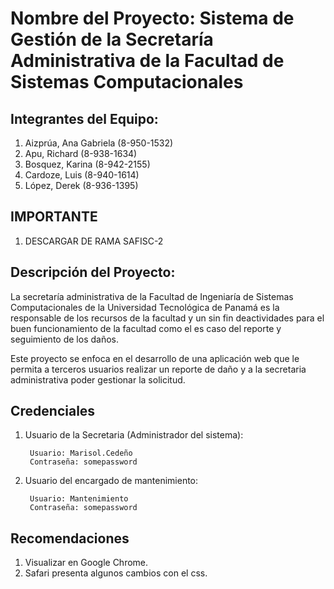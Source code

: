 # Nombre del Proyecto: Sistema de Gestión de la Secretaría Administrativa de la Facultad de Sistemas Computacionales

## Integrantes del Equipo:

1. Aizprúa, Ana Gabriela (8-950-1532)
2. Apu, Richard (8-938-1634)
3. Bosquez, Karina (8-942-2155)
4. Cardoze, Luis (8-940-1614)
5. López, Derek (8-936-1395)

## IMPORTANTE

1. DESCARGAR DE RAMA SAFISC-2

## Descripción del Proyecto:

La secretaría administrativa de la Facultad de Ingeniaría de Sistemas Computacionales de la Universidad Tecnológica de Panamá es la responsable de los recursos de la facultad y un sin fin deactividades para el buen funcionamiento de la facultad como el es caso del reporte y seguimiento de los daños.

Este proyecto se enfoca en el desarrollo de una aplicación web que le permita a terceros usuarios realizar un reporte de daño y a la secretaria administrativa poder gestionar la solicitud.

## Credenciales

1. Usuario de la Secretaria (Administrador del sistema):

        Usuario: Marisol.Cedeño
        Contraseña: somepassword

2. Usuario del encargado de mantenimiento:

        Usuario: Mantenimiento
        Contraseña: somepassword


## Recomendaciones

1. Visualizar en Google Chrome.
2. Safari presenta algunos cambios con el css.



